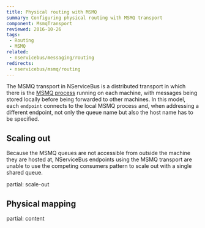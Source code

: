 ```yaml
---
title: Physical routing with MSMQ
summary: Configuring physical routing with MSMQ transport
component: MsmqTransport
reviewed: 2016-10-26
tags:
 - Routing
 - MSMQ
related:
 - nservicebus/messaging/routing
redirects:
 - nservicebus/msmq/routing
---
```


The MSMQ transport in NServiceBus is a distributed transport in which there is the [MSMQ process](https://msdn.microsoft.com/en-us/library/ms711472.aspx) running on each machine, with messages being stored locally before being forwarded to other machines. In this model, each `endpoint` connects to the local MSMQ process and, when addressing a different endpoint, not only the queue name but also the host name has to be specified.


## Scaling out

Because the MSMQ queues are not accessible from outside the machine they are hosted at, NServiceBus endpoints using the MSMQ transport are unable to use the competing consumers pattern to scale out with a single shared queue. 

partial: scale-out


## Physical mapping

partial: content

